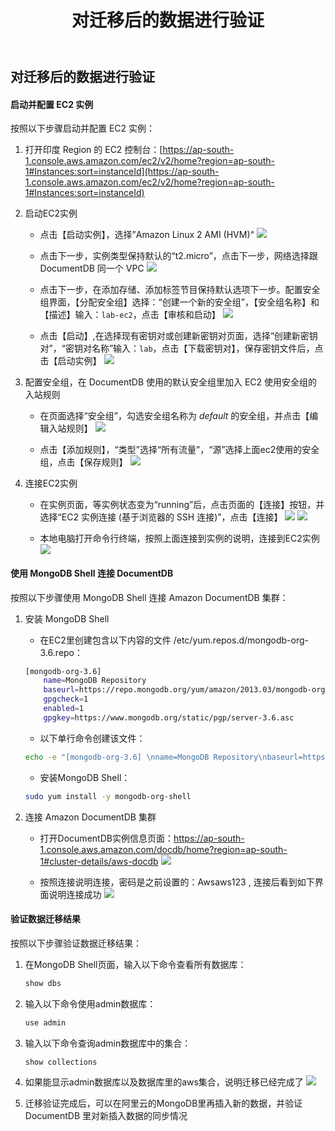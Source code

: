 ﻿---
title: "对迁移后的数据进行验证"
chapter: false
weight: 114
---

## 对迁移后的数据进行验证

#### 启动并配置 EC2 实例

按照以下步骤启动并配置 EC2 实例：

1. 打开印度 Region 的 EC2 控制台：[https://ap-south-1.console.aws.amazon.com/ec2/v2/home?region=ap-south-1#Instances:sort=instanceId](https://ap-south-1.console.aws.amazon.com/ec2/v2/home?region=ap-south-1#Instances:sort=instanceId)

2. 启动EC2实例

    * 点击【启动实例】，选择”Amazon Linux 2 AMI (HVM)“
    ![](/images/MongoDB2DocDB/EC2AMI.png)

    * 点击下一步，实例类型保持默认的“t2.micro”，点击下一步，网络选择跟 DocumentDB 同一个 VPC
    ![](/images/MongoDB2DocDB/EC2VPC.png)
        
    * 点击下一步，在添加存储、添加标签节目保持默认选项下一步。配置安全组界面，【分配安全组】选择：“创建一个新的安全组”，【安全组名称】和【描述】输入：`lab-ec2`，点击【审核和启动】
    ![](/images/MongoDB2DocDB/EC2SG.png)
        
    * 点击【启动】,在选择现有密钥对或创建新密钥对页面，选择“创建新密钥对”，“密钥对名称”输入：`lab`，点击【下载密钥对】，保存密钥文件后，点击【启动实例】
    ![](/images/MongoDB2DocDB/EC2Key.png)

3. 配置安全组，在 DocumentDB 使用的默认安全组里加入 EC2 使用安全组的入站规则

    * 在页面选择“安全组”，勾选安全组名称为 *default* 的安全组，并点击【编辑入站规则】
    ![](/images/MongoDB2DocDB/EC2Group1.png)

    * 点击【添加规则】，“类型”选择“所有流量”，“源”选择上面ec2使用的安全组，点击【保存规则】
    ![](/images/MongoDB2DocDB/EC2Group2.png)

4. 连接EC2实例

    * 在实例页面，等实例状态变为“running”后，点击页面的【连接】按钮，并选择“EC2 实例连接 (基于浏览器的 SSH 连接)”，点击【连接】
    ![](/images/MongoDB2DocDB/EC2Connect1.png)
    ![](/images/MongoDB2DocDB/EC2Connect2.png)

    * 本地电脑打开命令行终端，按照上面连接到实例的说明，连接到EC2实例
    ![](/images/MongoDB2DocDB/EC2Connect3.png)

#### 使用 MongoDB Shell 连接  DocumentDB

按照以下步骤使用 MongoDB Shell 连接 Amazon DocumentDB 集群：

1.  安装 MongoDB Shell

    * 在EC2里创建包含以下内容的文件 /etc/yum.repos.d/mongodb-org-3.6.repo：
    ```bash
    [mongodb-org-3.6]
        name=MongoDB Repository
        baseurl=https://repo.mongodb.org/yum/amazon/2013.03/mongodb-org/3.6/x86_64/
        gpgcheck=1
        enabled=1
        gpgkey=https://www.mongodb.org/static/pgp/server-3.6.asc
    ```

    * 以下单行命令创建该文件：
    ```bash
    echo -e "[mongodb-org-3.6] \nname=MongoDB Repository\nbaseurl=https://repo.mongodb.org/yum/amazon/2013.03/mongodb-org/3.6/x86_64/\ngpgcheck=1 \nenabled=1 \ngpgkey=https://www.mongodb.org/static/pgp/server-3.6.asc" | sudo tee /etc/yum.repos.d/mongodb-org-3.6.repo 
    ```

    * 安装MongoDB Shell：
    ```bash
    sudo yum install -y mongodb-org-shell
    ```

2. 连接 Amazon DocumentDB 集群
    * 打开DocumentDB实例信息页面：https://ap-south-1.console.aws.amazon.com/docdb/home?region=ap-south-1#cluster-details/aws-docdb
    ![](/images/MongoDB2DocDB/ShellConnectInfo.png)

    * 按照连接说明连接，密码是之前设置的：Awsaws123 , 连接后看到如下界面说明连接成功
    ![](/images/MongoDB2DocDB/ShellConnect.png)


#### 验证数据迁移结果

按照以下步骤验证数据迁移结果：

1. 在MongoDB Shell页面，输入以下命令查看所有数据库：
    ```bash
    show dbs
    ```

2. 输入以下命令使用admin数据库：
    ```bash
    use admin
    ```
3. 输入以下命令查询admin数据库中的集合：
    ```bash
    show collections
    ```
4. 如果能显示admin数据库以及数据库里的aws集合，说明迁移已经完成了
![](/images/MongoDB2DocDB/CheckResult.png)

5. 迁移验证完成后，可以在阿里云的MongoDB里再插入新的数据，并验证 DocumentDB 里对新插入数据的同步情况